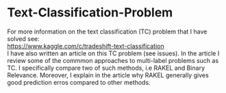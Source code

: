 Text-Classification-Problem
===========================
For more information on the text classification (TC) problem that I have solved see:    
https://www.kaggle.com/c/tradeshift-text-classification   
I have also written an article on this TC problem (see issues). In the article I review some of 
the commmon approaches to multi-label problems such as TC. I specifically compare two of such methods,
i.e RAKEL and Binary Relevance. Moreover, I explain in the article why RAKEL generally gives good
prediction erros compared to other methods.

